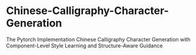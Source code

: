 # Chinese-Calligraphy-Character-Generation
The Pytorch Implementation Chinese Calligraphy Character Generation with Component-Level Style Learning and Structure-Aware Guidance
